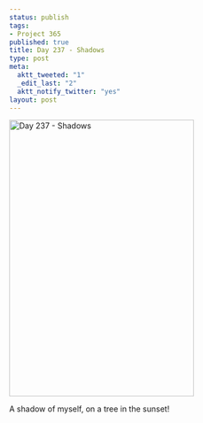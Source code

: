 ```yaml
--- 
status: publish
tags: 
- Project 365
published: true
title: Day 237 - Shadows
type: post
meta: 
  aktt_tweeted: "1"
  _edit_last: "2"
  aktt_notify_twitter: "yes"
layout: post
---
```

<a href="http://www.flickr.com/photos/freeed/6081255445/" title="Day 237 - Shadows by Fred​, on Flickr"><img src="http://farm7.static.flickr.com/6202/6081255445_94e0ebaef7.jpg" width="333" height="500" alt="Day 237 - Shadows"/></a>

A shadow of myself, on a tree in the sunset!
